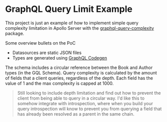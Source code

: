 # GraphQL Query Limit Example

This project is just an example of how to implement simple query complexity limitation in Apollo Server with the [graphql-query-complexity](https://www.npmjs.com/package/graphql-query-complexity) package. 

Some overview bullets on the PoC

- Datasources are static JSON files
- Types are generated using [GraphQL Codegen](https://the-guild.dev/graphql/codegen)

The schema includes a circular reference between the Book and Author types (in the GQL Schema). Query complexity is calculated by the amount of fields that a client queries, regardless of the depth. Each field has the value of 1 and the max complexity is capped at 1000.

> Still looking to include depth limitation and find out how to prevent the client from being able to query in a circular way. I'd like this to somehow integrate with introspection, where when you build your query introspection will know to prevent you from querying a field that has already been resolved as a parent in the same chain. 
